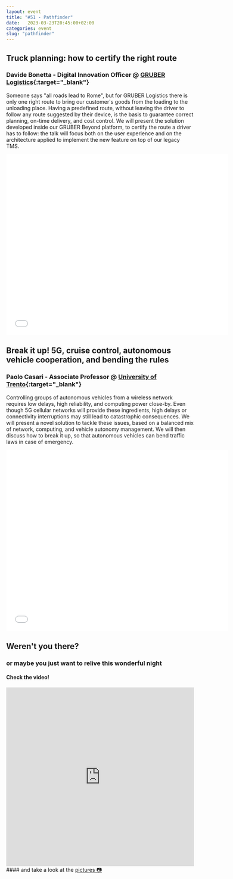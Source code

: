 ```yaml
---
layout: event
title: "#51 - Pathfinder"
date:   2023-03-23T20:45:00+02:00
categories: event
slug: "pathfinder"
---
```


## Truck planning: how to certify the right route

### Davide Bonetta - Digital Innovation Officer @ [GRUBER Logistics](//www.gruber-logistics.com){:target="_blank"}

Someone says "all roads lead to Rome", but for GRUBER Logistics there is only one right route to bring our customer's goods from the loading to the unloading place. Having a predefined route, without leaving the driver to follow any route suggested by their device, is the basis to guarantee correct planning, on-time delivery, and cost control. We will present the solution developed inside our GRUBER Beyond platform, to certify the route a driver has to follow: the talk will focus both on the user experience and on the architecture applied to implement the new feature on top of our legacy TMS.

<iframe src="//www.slideshare.net/slideshow/embed_code/key/qTOhn9hRHz1joS" width="595" height="485" frameborder="0" marginwidth="0" marginheight="0" scrolling="no" allowfullscreen> </iframe>


## Break it up! 5G, cruise control, autonomous vehicle cooperation, and bending the rules

### Paolo Casari - Associate Professor @ [University of Trento](//disi.unitn.it/){:target="_blank"}

Controlling groups of autonomous vehicles from a wireless network requires low delays, high reliability, and computing power close-by. Even though 5G cellular networks will provide these ingredients, high delays or connectivity interruptions may still lead to catastrophic consequences. We will present a novel solution to tackle these issues, based on a balanced mix of network, computing, and vehicle autonomy management. We will then discuss how to break it up, so that autonomous vehicles can bend traffic laws in case of emergency.

<iframe src="//www.slideshare.net/slideshow/embed_code/key/Ef9f99YBGb8KEO" width="595" height="485" frameborder="0" marginwidth="0" marginheight="0" scrolling="no" allowfullscreen> </iframe>


## Weren't you there?

### or maybe you just want to relive this wonderful night

<section class="fb-links">

#### Check the video!

<iframe width="100%" height="480px" src="https://www.youtube.com/embed/ZBnLWZCSitY" frameborder="0" allow="accelerometer; autoplay; clipboard-write; encrypted-media; gyroscope; picture-in-picture" allowfullscreen></iframe>
#### and take a look at the <a id="fb_photo_album" class="btn-facebook" target="_blank" href="//bit.ly/ST51-p">pictures &#128247;</a>

</section>